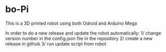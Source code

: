 # bo-Pi
This is a 3D printed robot using both Odroid and Arduino Mega

In order to do a new release and update the robot automatically:
1/ change version number in the config.json file in the repository
2/ create a new release in github
3/ run update script from robot
